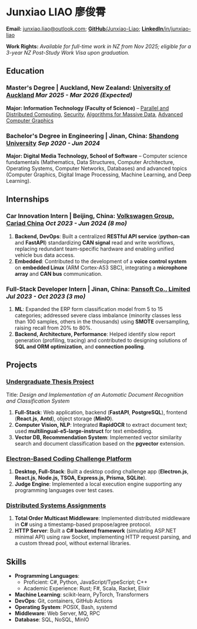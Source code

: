 # Junxiao LIAO 廖俊霄

**Email:** junxiao.liao@outlook.com; [**GitHub**/Junxiao-Liao](https://github.com/Junxiao-Liao); [**LinkedIn**/in/junxiao-liao](https://www.linkedin.com/in/junxiao-liao/)

**Work Rights:** *Available for full-time work in NZ from Nov 2025; eligible for a 3-year NZ Post-Study Work Visa upon graduation.*

## Education

### Master's Degree | Auckland, New Zealand: [**University of Auckland**](https://www.auckland.ac.nz) *Mar 2025 - Mar 2026 (Expected)*

**Major: Information Technology (Faculty of Science)** – [Parallel and Distributed Computing](https://courseoutline.auckland.ac.nz/dco/course/COMPSCI/711/1253), [Security](https://courseoutline.auckland.ac.nz/dco/course/COMPSCI/702/1253), [Algorithms for Massive Data](https://courseoutline.auckland.ac.nz/dco/course/COMPSCI/753/1255), [Advanced Computer Graphics](https://courseoutline.auckland.ac.nz/dco/course/COMPSCI/715/1255)

### Bachelor's Degree in Engineering | Jinan, China: [**Shandong University**](https://www.sdu.edu.cn/) *Sep 2020 - Jun 2024*

**Major: Digital Media Technology, School of Software** – Computer science fundamentals (Mathematics, Data Structures, Computer Architecture, Operating Systems, Computer Networks, Databases) and advanced topics (Computer Graphics, Digital Image Processing, Machine Learning, and Deep Learning).

## Internships

### Car Innovation Intern | Beijing, China: [**Volkswagen Group, Cariad China**](https://volkswagengroupchina.com.cn/en/brands/cariad) *Oct 2023 - Jun 2024 (8 mo)*
1. **Backend, DevOps**: Built a centralized **RESTful API service** (**python-can** and **FastAPI**) standardizing **CAN signal** read and write workflows, replacing redundant team-specific hardware and enabling unified vehicle bus data access.
1. **Embedded**: Contributed to the development of a **voice control system** on **embedded Linux** (ARM Cortex-A53 SBC), integrating a **microphone array** and **CAN bus** communication.

### Full-Stack Developer Intern | Jinan, China: [**Pansoft Co., Limited**](https://www.pansoft.com/contents/en/) *Jul 2023 - Oct 2023 (3 mo)*

1. **ML**: Expanded the ERP form classification model from 5 to 15 categories; addressed severe class imbalance (minority classes less than 100 samples, others in the thousands) using **SMOTE** oversampling, raising recall from 20% to 80%.
1. **Backend, Architecture, Performance**: Helped identify slow report generation (profiling, tracing) and contributed to designing solutions of **SQL and ORM optimization**, and **connection pooling**.

## Projects

### [Undergraduate Thesis Project](https://github.com/Junxiao-Liao/Doc-Ocr-Categorizer)
Title: *Design and Implementation of an Automatic Document Recognition and Classification System*
1. **Full-Stack**: Web application, backend (**FastAPI**, **PostgreSQL**), frontend (**React.js**, **Antd**), object storage (**MinIO**).
1. **Computer Vision, NLP**: Integrated **RapidOCR** to extract document text; used **multilingual-e5-large-instruct** for text embedding.
1. **Vector DB, Recommendation System**: Implemented vector similarity search and document classification based on the **pgvector** extension.

### [Electron-Based Coding Challenge Platform](https://courseoutline.auckland.ac.nz/dco/course/COMPSCI/732/1253)
1. **Desktop, Full-Stack**: Built a desktop coding challenge app (**Electron.js**, **React.js**, **Node.js, TSOA, Express.js, Prisma, SQLite**).
1. **Judge Engine**: Implemented a local execution engine supporting any programming languages over test cases.

### [Distributed Systems Assignments](https://courseoutline.auckland.ac.nz/dco/course/COMPSCI/711/1253)
1. **Total Order Multicast Middleware**: Implemented distributed middleware in **C#** using a timestamp-based propose/agree protocol.
1. **HTTP Server**: Built a **C# backend framework** (simulating ASP.NET minimal API) using raw Socket, implementing HTTP request parsing, and a custom thread pool, without external libraries.

## Skills

- **Programming Languages**:
    - Proficient: C#, Python, JavaScript/TypeScript; C++
    - Academic Experience: Rust; F#, Scala, Racket, Elixir
- **Machine Learning**: scikit-learn, PyTorch, Transformers
- **DevOps**: Git, containers, GitHub Actions
- **Operating System**: POSIX, Bash, systemd
- **Middleware**: Web Server, MQ, RPC
- **Database**: SQL, NoSQL, MinIO
